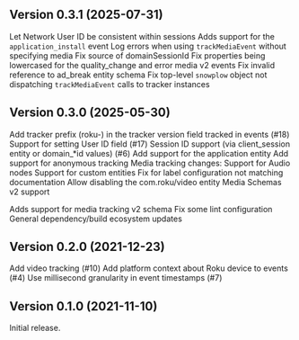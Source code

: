 Version 0.3.1 (2025-07-31)
--------------------------

Let Network User ID be consistent within sessions
Adds support for the `application_install` event
Log errors when using `trackMediaEvent` without specifying media
Fix source of domainSessionId
Fix properties being lowercased for the quality_change and error media v2 events
Fix invalid reference to ad_break entity schema
Fix top-level `snowplow` object not dispatching `trackMediaEvent` calls to tracker instances

Version 0.3.0 (2025-05-30)
--------------------------

Add tracker prefix (roku-) in the tracker version field tracked in events (#18)
Support for setting User ID field (#17)
Session ID support (via client_session entity or domain_*id values) (#6)
Add support for the application entity
Add support for anonymous tracking
Media tracking changes:
  Support for Audio nodes
  Support for custom entities
  Fix for label configuration not matching documentation
  Allow disabling the com.roku/video entity
  Media Schemas v2 support

Adds support for media tracking v2 schema
Fix some lint configuration
General dependency/build ecosystem updates

Version 0.2.0 (2021-12-23)
--------------------------

Add video tracking (#10)
Add platform context about Roku device to events (#4)
Use millisecond granularity in event timestamps (#7)

Version 0.1.0 (2021-11-10)
--------------------------

Initial release.
